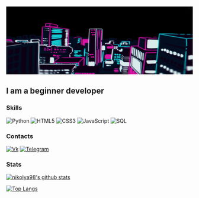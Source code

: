 ![Header](https://github.com/nikolya98/nikolya98/blob/main/assets/header.jpg)

## I am a beginner developer

### Skills
![Python](https://img.shields.io/badge/-Python-030e20?style=for-the-badge&logo=python&logoColor=f4fc24)
![HTML5](https://img.shields.io/badge/-HTML5-030e20?style=for-the-badge&logo=HTML5&logoColor=white)
![CSS3](https://img.shields.io/badge/-CSS3-030e20?style=for-the-badge&logo=CSS3&logoColor=white)
![JavaScript](https://img.shields.io/badge/-JavaScript-030e20?style=for-the-badge&logo=javascript)
![SQL](https://img.shields.io/badge/-SQL-030e20?style=for-the-badge&logo=mysql&logoColor=white)

### Contacts
[![Vk](https://img.shields.io/badge/-Vk-030e20?style=for-the-badge&logo=Vk&logoColor=white)](https://vk.com/id69080510)
[![Telegram](https://img.shields.io/badge/-Telegram-030e20?style=for-the-badge&logo=Telegram)](https://t.me/big_brozzer)


### Stats
[![nikolya98's github stats](https://github-readme-stats.vercel.app/api?username=nikolya98&show_icons=true&theme=radical)](https://github.com/anuraghazra/github-readme-stats)

[![Top Langs](https://github-readme-stats.vercel.app/api/top-langs/?username=nikolya98&layout=compact)](https://github.com/anuraghazra/github-readme-stats)